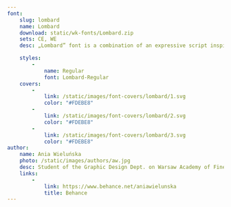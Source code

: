 ```yaml
---
font:
    slug: lombard
    name: Lombard
    download: static/wk-fonts/Lombard.zip
    sets: CE, WE
    desc: „Lombard” font is a combination of an expressive script inspired by traditional Warsaw’s neon lettering and block letters typical for local craftsmen signage. The design was influenced by the “Jubiler” neon sign. This combination resulted in a font that is decorative and yet modular.

    styles:
        -
            name: Regular
            font: Lombard-Regular
    covers:
        -
            link: /static/images/font-covers/lombard/1.svg
            color: "#FDEBE8"
        -
            link: /static/images/font-covers/lombard/2.svg
            color: "#FDEBE8"
        -
            link: /static/images/font-covers/lombard/3.svg
            color: "#FDEBE8"
author:
    name: Ania Wieluńska
    photo: /static/images/authors/aw.jpg
    desc: Student of the Graphic Design Dept. on Warsaw Academy of Fine Arts. Designer, painter and lithography artist. Interested in script fonts. Received scholarships from the Ministry of Culture and Type Directors Club.
    links:
        -
            link: https://www.behance.net/aniawielunska
            title: Behance
---
```

